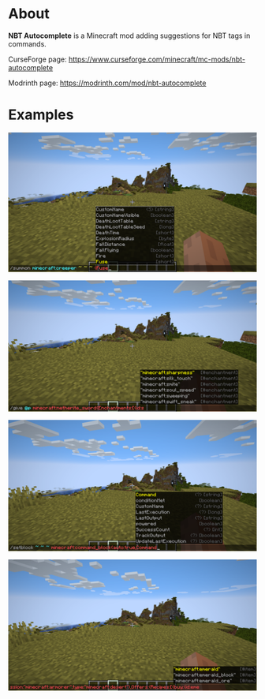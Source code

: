 # About
**NBT Autocomplete** is a Minecraft mod adding suggestions for NBT tags in commands.

CurseForge page: https://www.curseforge.com/minecraft/mc-mods/nbt-autocomplete

Modrinth page: https://modrinth.com/mod/nbt-autocomplete

# Examples

![](screenshots/example1.png)

![](screenshots/example2.png)

![](screenshots/example3.png)

![](screenshots/example4.png)